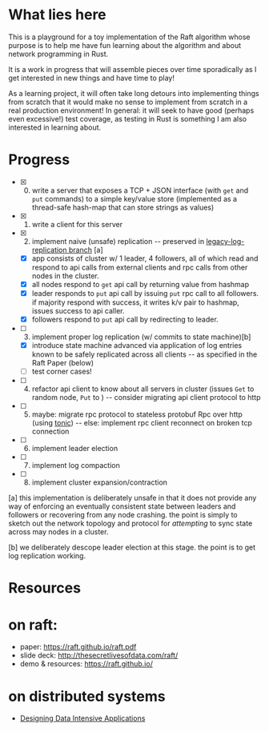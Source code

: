 # What lies here

This is a playground for a toy implementation of the Raft algorithm whose purpose is to help me have fun learning about the algorithm and about network programming in Rust.

It is a work in progress that will assemble pieces over time sporadically as I get interested in new things and have time to play!

As a learning project, it will often take long detours into implementing things from scratch that it would make no sense to implement from scratch in a real production environment! In general: it will seek to have good (perhaps even excessive!) test coverage, as testing in Rust is something I am also interested in learning about.


# Progress

- [x] 0. write a server that exposes a TCP + JSON interface (with `get` and `put` commands) to a simple key/value store (implemented as a thread-safe hash-map that can store strings as values)
- [x] 1. write a client for this server
- [x] 2. implement naive (unsafe) replication -- preserved in [legacy-log-replication branch](https://github.com/aguestuser/little_raft/tree/legacy-log-replication) [a]
  - [x] app consists of cluster w/ 1 leader, 4 followers, all of which read and respond to api calls from external clients and rpc calls from other nodes in the cluster.
  - [x] all nodes respond to `get` api call by returning value from hashmap
  - [x] leader responds to `put` api call by issuing `put` rpc call to all followers. if majority respond with success, it writes k/v pair to hashmap, issues success to api caller.
  - [x] followers respond to `put` api call by redirecting to leader.
- [ ] 3. implement proper log replication (w/ commits to state machine)[b]
  - [x] introduce state machine advanced via application of log entries known to be safely replicated across all clients -- as specified in the Raft Paper (below)
  - [ ] test corner cases!
- [ ] 4. refactor api client to know about all servers in cluster (issues `Get` to random node, `Put` to ) -- consider
      migrating api client protocol to http
- [ ] 5. maybe: migrate rpc protocol to stateless protobuf Rpc over http (using [tonic](https://github.com/hyperium/tonic)) -- else: implement rpc client reconnect on broken tcp connection
- [ ] 6. implement leader election
- [ ] 7. implement log compaction
- [ ] 8. implement cluster expansion/contraction

[a] this implementation is deliberately unsafe in that it does not provide any way of enforcing an eventually consistent state between leaders and followers or recovering from any node crashing. the point is simply to sketch out the network topology and protocol for *attempting* to sync state across may nodes in a cluster.

[b] we deliberately descope leader election at this stage. the point is to get log replication working.

# Resources

# on raft:
- paper: https://raft.github.io/raft.pdf
- slide deck: http://thesecretlivesofdata.com/raft/
- demo & resources: https://raft.github.io/

# on distributed systems
- [Designing Data Intensive Applications](https://github.com/Yang-Yanxiang/Designing-Data-Intensive-Applications/blob/master/Designing%20Data%20Intensive%20Applications.pdf)
